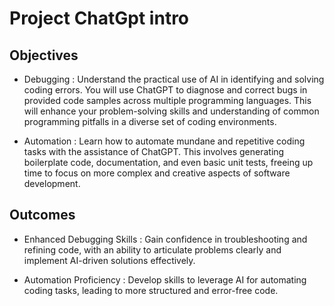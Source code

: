 # Project ChatGpt intro

## Objectives 

- Debugging : Understand the practical use of AI in identifying and solving coding errors. You will use ChatGPT to diagnose and correct bugs in provided code samples across multiple programming languages. This will enhance your problem-solving skills and understanding of common programming pitfalls in a diverse set of coding environments.

- Automation : Learn how to automate mundane and repetitive coding tasks with the assistance of ChatGPT. This involves generating boilerplate code, documentation, and even basic unit tests, freeing up time to focus on more complex and creative aspects of software development.

## Outcomes

- Enhanced Debugging Skills : Gain confidence in troubleshooting and refining code, with an ability to articulate problems clearly and implement AI-driven solutions effectively.

- Automation Proficiency : Develop skills to leverage AI for automating coding tasks, leading to more structured and error-free code.